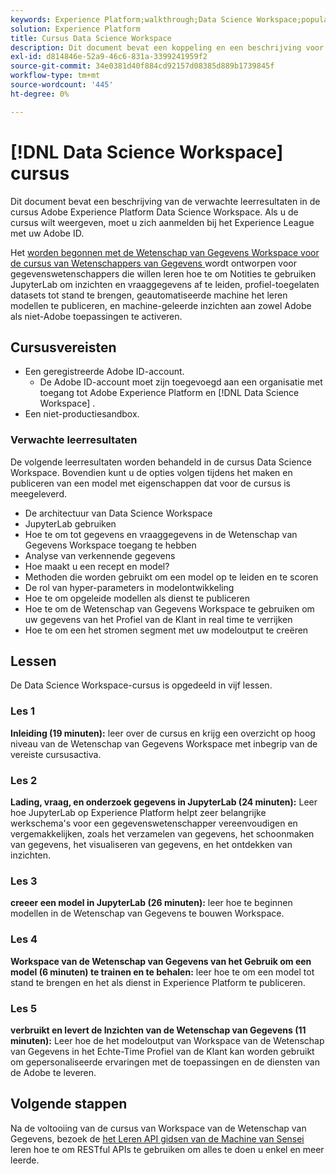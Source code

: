 ```yaml
---
keywords: Experience Platform;walkthrough;Data Science Workspace;populaire onderwerpen;gegevenswetenschapscursus;cursus;dsw
solution: Experience Platform
title: Cursus Data Science Workspace
description: Dit document bevat een koppeling en een beschrijving voor de cursus Adobe Experience Platform Data Science Workspace.
exl-id: d814846e-52a9-46c6-831a-3399241959f2
source-git-commit: 34e0381d40f884cd92157d08385d889b1739845f
workflow-type: tm+mt
source-wordcount: '445'
ht-degree: 0%

---
```



# [!DNL Data Science Workspace] cursus

Dit document bevat een beschrijving van de verwachte leerresultaten in de cursus Adobe Experience Platform Data Science Workspace. Als u de cursus wilt weergeven, moet u zich aanmelden bij het Experience League met uw Adobe ID.

Het [ worden begonnen met de Wetenschap van Gegevens Workspace voor de cursus van Wetenschappers van Gegevens ](https://experienceleague.adobe.com/?recommended=ExperiencePlatform-U-1-2021.1.dsw) wordt ontworpen voor gegevenswetenschappers die willen leren hoe te om Notities te gebruiken JupyterLab om inzichten en vraaggegevens af te leiden, profiel-toegelaten datasets tot stand te brengen, geautomatiseerde machine het leren modellen te publiceren, en machine-geleerde inzichten aan zowel Adobe als niet-Adobe toepassingen te activeren.

## Cursusvereisten

- Een geregistreerde Adobe ID-account.
   - De Adobe ID-account moet zijn toegevoegd aan een organisatie met toegang tot Adobe Experience Platform en [!DNL Data Science Workspace] .
- Een niet-productiesandbox.

### Verwachte leerresultaten

De volgende leerresultaten worden behandeld in de cursus Data Science Workspace. Bovendien kunt u de opties volgen tijdens het maken en publiceren van een model met eigenschappen dat voor de cursus is meegeleverd.

- De architectuur van Data Science Workspace
- JupyterLab gebruiken
- Hoe te om tot gegevens en vraaggegevens in de Wetenschap van Gegevens Workspace toegang te hebben
- Analyse van verkennende gegevens
- Hoe maakt u een recept en model?
- Methoden die worden gebruikt om een model op te leiden en te scoren
- De rol van hyper-parameters in modelontwikkeling
- Hoe te om opgeleide modellen als dienst te publiceren
- Hoe te om de Wetenschap van Gegevens Workspace te gebruiken om uw gegevens van het Profiel van de Klant in real time te verrijken
- Hoe te om een het stromen segment met uw modeloutput te creëren

## Lessen

De Data Science Workspace-cursus is opgedeeld in vijf lessen.

### Les 1

**Inleiding (19 minuten):** leer over de cursus en krijg een overzicht op hoog niveau van de Wetenschap van Gegevens Workspace met inbegrip van de vereiste cursusactiva.

### Les 2

**Lading, vraag, en onderzoek gegevens in JupyterLab (24 minuten):** Leer hoe JupyterLab op Experience Platform helpt zeer belangrijke werkschema&#39;s voor een gegevenswetenschapper vereenvoudigen en vergemakkelijken, zoals het verzamelen van gegevens, het schoonmaken van gegevens, het visualiseren van gegevens, en het ontdekken van inzichten.

### Les 3

**creeer een model in JupyterLab (26 minuten):** leer hoe te beginnen modellen in de Wetenschap van Gegevens te bouwen Workspace.

### Les 4

**Workspace van de Wetenschap van Gegevens van het Gebruik om een model (6 minuten) te trainen en te behalen:** leer hoe te om een model tot stand te brengen en het als dienst in Experience Platform te publiceren.

### Les 5

**verbruikt en levert de Inzichten van de Wetenschap van Gegevens (11 minuten):** Leer hoe de het modeloutput van Workspace van de Wetenschap van Gegevens in het Echte-Time Profiel van de Klant kan worden gebruikt om gepersonaliseerde ervaringen met de toepassingen en de diensten van de Adobe te leveren.

## Volgende stappen

Na de voltooiing van de cursus van Workspace van de Wetenschap van Gegevens, bezoek de [ het Leren API gidsen van de Machine van Sensei ](./api/getting-started.md) leren hoe te om RESTful APIs te gebruiken om alles te doen u enkel en meer leerde.




